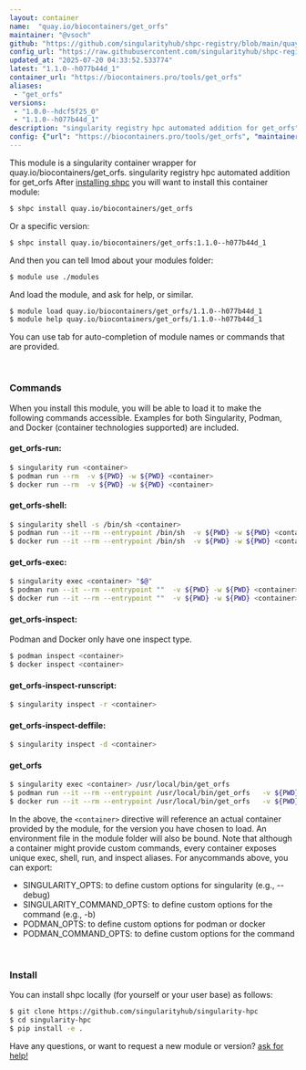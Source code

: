```yaml
---
layout: container
name:  "quay.io/biocontainers/get_orfs"
maintainer: "@vsoch"
github: "https://github.com/singularityhub/shpc-registry/blob/main/quay.io/biocontainers/get_orfs/container.yaml"
config_url: "https://raw.githubusercontent.com/singularityhub/shpc-registry/main/quay.io/biocontainers/get_orfs/container.yaml"
updated_at: "2025-07-20 04:33:52.533774"
latest: "1.1.0--h077b44d_1"
container_url: "https://biocontainers.pro/tools/get_orfs"
aliases:
 - "get_orfs"
versions:
 - "1.0.0--hdcf5f25_0"
 - "1.1.0--h077b44d_1"
description: "singularity registry hpc automated addition for get_orfs"
config: {"url": "https://biocontainers.pro/tools/get_orfs", "maintainer": "@vsoch", "description": "singularity registry hpc automated addition for get_orfs", "latest": {"1.1.0--h077b44d_1": "sha256:a16b320fbb7154b9884c6b03c6746062ef54ef9fb1f497ee2f9532f49251642d"}, "tags": {"1.0.0--hdcf5f25_0": "sha256:96bee6600e0ce1a952b7aba718c26b921da8cda83ecd7dbdc1d505a6a7ce2b05", "1.1.0--h077b44d_1": "sha256:a16b320fbb7154b9884c6b03c6746062ef54ef9fb1f497ee2f9532f49251642d"}, "docker": "quay.io/biocontainers/get_orfs", "aliases": {"get_orfs": "/usr/local/bin/get_orfs"}}
---
```


This module is a singularity container wrapper for quay.io/biocontainers/get_orfs.
singularity registry hpc automated addition for get_orfs
After [installing shpc](#install) you will want to install this container module:


```bash
$ shpc install quay.io/biocontainers/get_orfs
```

Or a specific version:

```bash
$ shpc install quay.io/biocontainers/get_orfs:1.1.0--h077b44d_1
```

And then you can tell lmod about your modules folder:

```bash
$ module use ./modules
```

And load the module, and ask for help, or similar.

```bash
$ module load quay.io/biocontainers/get_orfs/1.1.0--h077b44d_1
$ module help quay.io/biocontainers/get_orfs/1.1.0--h077b44d_1
```

You can use tab for auto-completion of module names or commands that are provided.

<br>

### Commands

When you install this module, you will be able to load it to make the following commands accessible.
Examples for both Singularity, Podman, and Docker (container technologies supported) are included.

#### get_orfs-run:

```bash
$ singularity run <container>
$ podman run --rm  -v ${PWD} -w ${PWD} <container>
$ docker run --rm  -v ${PWD} -w ${PWD} <container>
```

#### get_orfs-shell:

```bash
$ singularity shell -s /bin/sh <container>
$ podman run --it --rm --entrypoint /bin/sh  -v ${PWD} -w ${PWD} <container>
$ docker run --it --rm --entrypoint /bin/sh  -v ${PWD} -w ${PWD} <container>
```

#### get_orfs-exec:

```bash
$ singularity exec <container> "$@"
$ podman run --it --rm --entrypoint ""  -v ${PWD} -w ${PWD} <container> "$@"
$ docker run --it --rm --entrypoint ""  -v ${PWD} -w ${PWD} <container> "$@"
```

#### get_orfs-inspect:

Podman and Docker only have one inspect type.

```bash
$ podman inspect <container>
$ docker inspect <container>
```

#### get_orfs-inspect-runscript:

```bash
$ singularity inspect -r <container>
```

#### get_orfs-inspect-deffile:

```bash
$ singularity inspect -d <container>
```


#### get_orfs

```bash
$ singularity exec <container> /usr/local/bin/get_orfs
$ podman run --it --rm --entrypoint /usr/local/bin/get_orfs   -v ${PWD} -w ${PWD} <container> -c " $@"
$ docker run --it --rm --entrypoint /usr/local/bin/get_orfs   -v ${PWD} -w ${PWD} <container> -c " $@"
```



In the above, the `<container>` directive will reference an actual container provided
by the module, for the version you have chosen to load. An environment file in the
module folder will also be bound. Note that although a container
might provide custom commands, every container exposes unique exec, shell, run, and
inspect aliases. For anycommands above, you can export:

 - SINGULARITY_OPTS: to define custom options for singularity (e.g., --debug)
 - SINGULARITY_COMMAND_OPTS: to define custom options for the command (e.g., -b)
 - PODMAN_OPTS: to define custom options for podman or docker
 - PODMAN_COMMAND_OPTS: to define custom options for the command

<br>

### Install

You can install shpc locally (for yourself or your user base) as follows:

```bash
$ git clone https://github.com/singularityhub/singularity-hpc
$ cd singularity-hpc
$ pip install -e .
```

Have any questions, or want to request a new module or version? [ask for help!](https://github.com/singularityhub/singularity-hpc/issues)